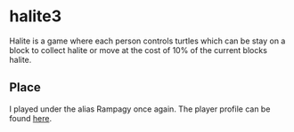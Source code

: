 # halite3

Halite is a game where each person controls turtles which can be stay on a block to collect halite or move at the cost of 10% of the current blocks halite.

## Place

I played under the alias Rampagy once again.  The player profile can be found [here](https://2018.halite.io/user/?user_id=1724).
